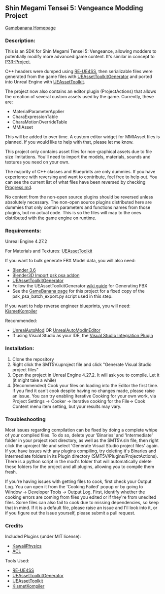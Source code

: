 Shin Megami Tensei 5: Vengeance Modding Project
------------------------------------------
[Gamebanana Homepage](https://gamebanana.com/tools/18864)
### Description:
This is an SDK for Shin Megami Tensei 5: Vengeance, allowing modders to potentially modify more advanced game content.  It's similar in concept to [P3R-Project](https://github.com/rirurin/P3R-Project/).

C++ headers were dumped using [RE-UE4SS](https://github.com/UE4SS-RE/RE-UE4SS), then serializable files were generated from the game files with [UEAssetToolkitGenerator](https://github.com/LongerWarrior/UEAssetToolkitGenerator) and ported into Unreal Engine with [UEAssetToolkit](https://github.com/Buckminsterfullerene02/UEAssetToolkit-Fixes).

The project now also contains an editor plugin (ProjectActions) that allows the creation of several custom assets used by the game. Currently, these are:
- MaterialParameterApplier
- CharaExpressionTable
- CharaMotionOverrideTable
- MMIAsset

This will be added to over time. A custom editor widget for MMIAsset files is planned. If you would like to help with that, please let me know.

This project only contains asset files for non-graphical assets due to file size limitations. You'll need to import the models, materials, sounds and textures you need on your own.

The majority of C++ classes and Blueprints are only dummies. If you have experience with reversing and want to contribute, feel free to help out.  You can see the current list of what files have been
reversed by checking [Progress.md](https://github.com/bombasticmori/SMT5V-Project/blob/master/PROGRESS.md?plain=1).

No content from the non-open source plugins should be reversed unless absolutely necessary. The non-open source plugins distributed here are dummies that only contain parameters and functions names from those plugins, but no actual code.
This is so the files will map to the ones distributed with the game engine on runtime.

### Requirements:
Unreal Engine 4.27.2

For Materials and Textures:
[UEAssetToolkit](https://github.com/Buckminsterfullerene02/UEAssetToolkit-Fixes)

If you want to bulk generate FBX Model data, you will also need:

- [Blender 3.6](https://www.blender.org/download/releases/3-6/)</li>
- [Blender3D Import psk psa addon](https://github.com/matyalatte/blender3d_import_psk_psa)</li>
- [UEAssetToolkitGenerator](https://github.com/LongerWarrior/UEAssetToolkitGenerator)</li>
- Follow the UEAssetToolkitGenerator [wiki guide](https://github.com/LongerWarrior/UEAssetToolkitGenerator/wiki/Generating-FBX) for Generating FBX
- See the [GameBanana page](https://gamebanana.com/tools/18864) for this project for a fixed copy of the psk_psa_batch_export.py script used in this step.

If you want to help reverse engineer blueprints, you will need:
[KismetKompiler](https://github.com/tge-was-taken/KismetKompiler/)

Recommended:
- [UnrealAutoMod](https://github.com/Mythical-Github/unreal_auto_mod) OR [UnrealAutoModInEditor](https://github.com/Mythical-Github/UnrealAutoModInEditor)
- If using Visual Studio as your IDE, the [Visual Studio Integration Plugin](https://www.fab.com/listings/8a639215-7f85-4cc7-b155-fa2137326209)

### Installation:
1) Clone the repository
2) Right click the SMT5V.uproject file and click "Generate Visual Studio project files"
3) Open the project in Unreal Engine 4.27.2.  It will ask you to compile. Let it (it might take a while)
4) (Recommended) Cook your files on loading into the Editor the first time. If you find it can't cook despite having no changes made, please raise an issue.  You can try enabling Iterative Cooking for your own work, via Project Settings -> Cooker -> Iterative cooking for the File-> Cook Content menu item setting, but your results may vary.

### Troubleshooting
Most issues regarding compilation can be fixed by doing a complete whipe of your compiled files. To do so, delete your 'Binaries' and 'Intermediate' folder in your project root directory, as well as the SMT5V.sln file, then right click the uproject file and select 'Generate Visual Studio project files' again.
If you have issues with any plugins compiling, try deleting it's Binaries and Intermediate folders in its Plugin directory (SMT5V/Plugins/ProjectActions). There is a python script in the mod's folder that will automatically delete these folders for the project and all plugins, allowing you to compile them fresh.

If you're having issues with getting files to cook, first check your Output Log.  You can open it from the 'Cooking Failed' popup or by going to Window -> Developer Tools -> Output Log.
First, identify whether the cooking errors are coming from files you edited or if they're from unedited files.  Some files can also fail to cook due to missing dependencies, so keep that in mind.
If it is a default file, please raise an issue and I'll look into it, or if you figure out the issue yourself, please submit a pull request.

### Credits
Included Plugins (under MIT license):
- [KawaiiPhysics](https://github.com/pafuhana1213/KawaiiPhysics)
- [ACL](https://github.com/nfrechette/acl)

Tools Used:
- [RE-UE4SS](https://github.com/UE4SS-RE/RE-UE4SS)
- [UEAssetToolkitGenerator](https://github.com/LongerWarrior/UEAssetToolkitGenerator)
- [UEAssetToolkit](https://github.com/Buckminsterfullerene02/UEAssetToolkit-Fixes)
- [KismetKompiler](https://github.com/tge-was-taken/KismetKompiler/)
